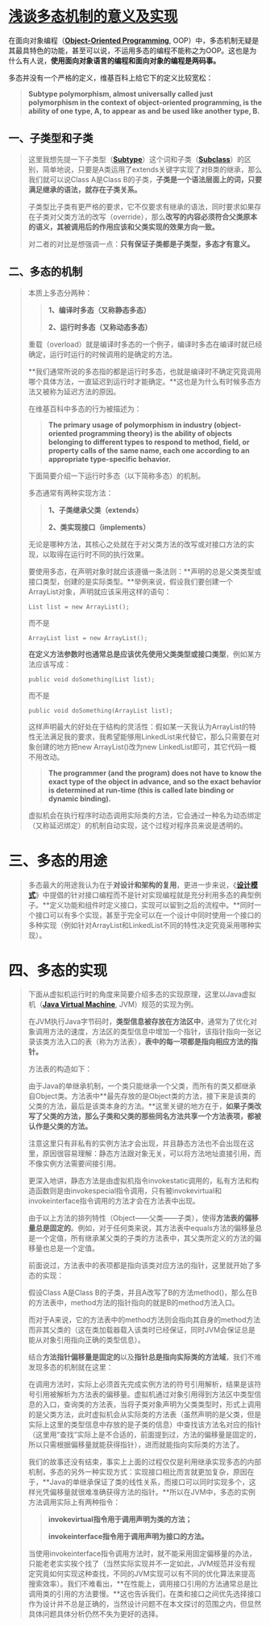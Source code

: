 # [浅谈多态机制的意义及实现](http://blog.hesey.net/2010/12/significance-and-implementation-of-polymorphism.html)

在面向对象编程（[**Object-Oriented Programming**](http://en.wikipedia.org/wiki/Object-Oriented_Programming), OOP）中，多态机制无疑是其最具特色的功能，甚至可以说，不运用多态的编程不能称之为OOP。这也是为什么有人说，**使用面向对象语言的编程和面向对象的编程是两码事。**

多态并没有一个严格的定义，维基百科上给它下的定义比较宽松：

> **Subtype polymorphism, almost universally called just polymorphism in the context of object-oriented programming, is the ability of one type, A, to appear as and be used like another type, B.**

## 一、子类型和子类

> 这里我想先提一下子类型（[**Subtype**](http://en.wikipedia.org/wiki/Subtype)）这个词和子类（[**Subclass**](http://en.wikipedia.org/wiki/Subclass_%28computer_science%29)）的区别，简单地说，只要是A类运用了extends关键字实现了对B类的继承，那么我们就可以说Class A是Class B的子类，**子类是一个语法层面上的词，只要满足继承的语法，就存在子类关系。**
>
> 子类型比子类有更严格的要求，它不仅要求有继承的语法，同时要求如果存在子类对父类方法的改写（override），那么**改写的内容必须符合父类原本的语义，其被调用后的作用应该和父类实现的效果方向一致。**
>
> 对二者的对比是想强调一点：**只有保证子类都是子类型，多态才有意义。**

## 二、多态的机制

> 本质上多态分两种：
>
> > **1、编译时多态（又称静态多态）**
> >
> > **2、运行时多态（又称动态多态）**
>
> 重载（overload）就是编译时多态的一个例子，编译时多态在编译时就已经确定，运行时运行的时候调用的是确定的方法。
>
> **我们通常所说的多态指的都是运行时多态，也就是编译时不确定究竟调用哪个具体方法，一直延迟到运行时才能确定。**这也是为什么有时候多态方法又被称为延迟方法的原因。
>
> 在维基百科中多态的行为被描述为：
>
> > **The primary usage of polymorphism in industry (object-oriented programming theory) is the ability of objects belonging to different types to respond to method, field, or property calls of the same name, each one according to an appropriate type-specific behavior.**
>
> 下面简要介绍一下运行时多态（以下简称多态）的机制。
>
> 多态通常有两种实现方法：
>
> > **1、子类继承父类（extends）**
> >
> > **2、类实现接口（implements）**
>
> 无论是哪种方法，其核心之处就在于对父类方法的改写或对接口方法的实现，以取得在运行时不同的执行效果。
>
> 要使用多态，在声明对象时就应该遵循一条法则：**声明的总是父类类型或接口类型，创建的是实际类型。**举例来说，假设我们要创建一个ArrayList对象，声明就应该采用这样的语句：
>
> ```
> List list = new ArrayList();
> ```
>
> 而不是
>
> ```
> ArrayList list = new ArrayList();
> ```
>
> **在定义方法参数时也通常总是应该优先使用父类类型或接口类型**，例如某方法应该写成：
>
> ```
> public void doSomething(List list);
> ```
>
> 而不是
>
> ```
> public void doSomething(ArrayList list);
> ```
>
> 这样声明最大的好处在于结构的灵活性：假如某一天我认为ArrayList的特性无法满足我的要求，我希望能够用LinkedList来代替它，那么只需要在对象创建的地方把new ArrayList()改为new LinkedList即可，其它代码一概不用改动。
>
> > **The programmer (and the program) does not have to know the exact type of the object in advance, and so the exact behavior is determined at run-time (this is called late binding or dynamic binding).**
>
> 虚拟机会在执行程序时动态调用实际类的方法，它会通过一种名为动态绑定（又称延迟绑定）的机制自动实现，这个过程对程序员来说是透明的。

# 三、多态的用途

> 多态最大的用途我认为在于**对设计和架构的复用**，更进一步来说，《[**设计模式**](http://book.douban.com/subject/1052241/)》中提倡的针对接口编程而不是针对实现编程就是充分利用多态的典型例子。**定义功能和组件时定义接口，实现可以留到之后的流程中。**同时一个接口可以有多个实现，甚至于完全可以在一个设计中同时使用一个接口的多种实现（例如针对ArrayList和LinkedList不同的特性决定究竟采用哪种实现）。

# 四、多态的实现

> 下面从虚拟机运行时的角度来简要介绍多态的实现原理，这里以Java虚拟机（[**Java Virtual Machine**](http://en.wikipedia.org/wiki/Java_Virtual_Machine), JVM）规范的实现为例。
>
> 在JVM执行Java字节码时，**类型信息被存放在方法区中**，通常为了优化对象调用方法的速度，方法区的类型信息中增加一个指针，该指针指向一张记录该类方法入口的表（称为方法表），**表中的每一项都是指向相应方法的指针。**
>
> 方法表的构造如下：
>
> 由于Java的单继承机制，一个类只能继承一个父类，而所有的类又都继承自Object类。方法表中**最先存放的是Object类的方法，接下来是该类的父类的方法，最后是该类本身的方法。**这里关键的地方在于，**如果子类改写了父类的方法，那么子类和父类的那些同名方法共享一个方法表项，都被认作是父类的方法。**
>
> 注意这里只有非私有的实例方法才会出现，并且静态方法也不会出现在这里，原因很容易理解：静态方法跟对象无关，可以将方法地址直接引用，而不像实例方法需要间接引用。
>
> 更深入地讲，静态方法是由虚拟机指令invokestatic调用的，私有方法和构造函数则是由invokespecial指令调用，只有被invokevirtual和invokeinterface指令调用的方法才会在方法表中出现。
>
> 由于以上方法的排列特性（Object——父类——子类），使得**方法表的偏移量总是固定的**。例如，对于任何类来说，其方法表中equals方法的偏移量总是一个定值，所有继承某父类的子类的方法表中，其父类所定义的方法的偏移量也总是一个定值。
>
> 前面说过，方法表中的表项都是指向该类对应方法的指针，这里就开始了多态的实现：
>
> 假设Class A是Class B的子类，并且A改写了B的方法method()，那么在B的方法表中，method方法的指针指向的就是B的method方法入口。
>
> 而对于A来说，它的方法表中的method方法则会指向其自身的method方法而非其父类的（这在类加载器载入该类时已经保证，同时JVM会保证总是能从对象引用指向正确的类型信息）。
>
> 结合**方法指针偏移量是固定的**以及**指针总是指向实际类的方法域**，我们不难发现多态的机制就在这里：
>
> 在调用方法时，实际上必须首先完成实例方法的符号引用解析，结果是该符号引用被解析为方法表的偏移量。虚拟机通过对象引用得到方法区中类型信息的入口，查询类的方法表，当将子类对象声明为父类类型时，形式上调用的是父类方法，此时虚拟机会从实际类的方法表（虽然声明的是父类，但是实际上这里的类型信息中存放的是子类的信息）中查找该方法名对应的指针（这里用“查找”实际上是不合适的，前面提到过，方法的偏移量是固定的，所以只需根据偏移量就能获得指针），进而就能指向实际类的方法了。
>
> 我们的故事还没有结束，事实上上面的过程仅仅是利用继承实现多态的内部机制，多态的另外一种实现方式：实现接口相比而言就更加复杂，原因在于，**Java的单继承保证了类的线性关系，而接口可以同时实现多个，这样光凭偏移量就很难准确获得方法的指针。**所以在JVM中，多态的实例方法调用实际上有两种指令：
>
> > **invokevirtual指令用于调用声明为类的方法；**
> >
> > **invokeinterface指令用于调用声明为接口的方法。**
>
> 当使用invokeinterface指令调用方法时，就不能采用固定偏移量的办法，只能老老实实挨个找了（当然实际实现并不一定如此，JVM规范并没有规定究竟如何实现这种查找，不同的JVM实现可以有不同的优化算法来提高搜索效率）。我们不难看出，**在性能上，调用接口引用的方法通常总是比调用类的引用的方法要慢。**这也告诉我们，在类和接口之间优先选择接口作为设计并不总是正确的，当然设计问题不在本文探讨的范围之内，但显然具体问题具体分析仍然不失为更好的选择。